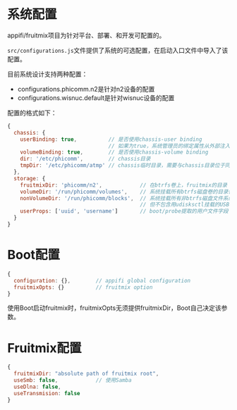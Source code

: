 # 系统配置

appifi/fruitmix项目为针对平台、部署、和开发可配置的。

`src/configurations.js`文件提供了系统的可选配置，在启动入口文件中导入了该配置。

目前系统设计支持两种配置：

+ configurations.phicomm.n2是针对n2设备的配置
+ configurations.wisnuc.default是针对wisnuc设备的配置

配置的格式如下：

```js
{ 
  chassis: {
    userBinding: true,          // 是否使用chassis-user binding
                                // 如果为true，系统管理员的绑定属性从外部注入，包括离线密码
    volumeBinding: true,        // 是否使用chassis-volume binding
    dir: '/etc/phicomm',        // chassis目录
    tmpDir: '/etc/phicomm/atmp' // chassis临时目录，需要与chassis目录位于同一个文件系统
  },  
  storage: {
    fruitmixDir: 'phicomm/n2',            // 在btrfs卷上，fruitmix的目录
    volumeDir: '/run/phicomm/volumes',    // 系统挂载所有btrfs磁盘卷的目录位置
    nonVolumeDir: '/run/phicomm/blocks',  // 系统挂载所有非btrfs磁盘文件系统的位置，
                                          // 但不包含用udisksctl挂载的USB设备上的文件系统
    userProps: ['uuid', 'username']       // boot/probe提取的用户文件字段
  }
}
```

# Boot配置

```js
{
  configuration: {},        // appifi global configuration
  fruitmixOpts: {}          // fruitmix option
}
```

使用Boot启动fruitmix时，fruitmixOpts无须提供fruitmixDir，Boot自己决定该参数。

# Fruitmix配置

```js
{
  fruitmixDir: "absolute path of fruitmix root",
  useSmb: false,            // 使用Samba
  useDlna: false,
  useTransmision: false
}
```
